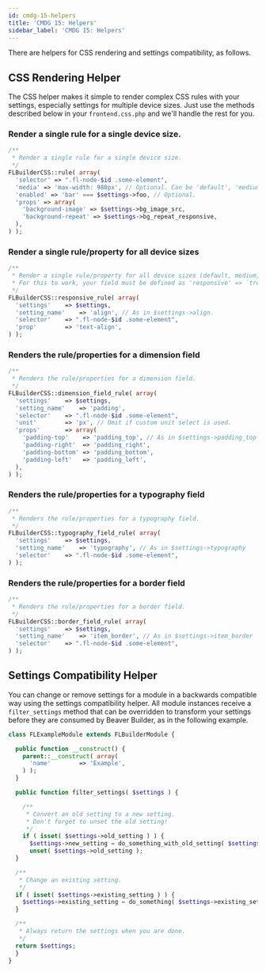 ```yaml
---
id: cmdg-15-helpers
title: 'CMDG 15: Helpers'
sidebar_label: 'CMDG 15: Helpers'
---
```


There are helpers for CSS rendering and settings compatibility, as follows.

## CSS Rendering Helper

The CSS helper makes it simple to render complex CSS rules with your settings,
especially settings for multiple device sizes. Just use the methods described
below in your `frontend.css.php` and we'll handle the rest for you.

### Render a single rule for a single device size.

```php
/**
 * Render a single rule for a single device size.
 */
FLBuilderCSS::rule( array(
  'selector' => ".fl-node-$id .some-element",
  'media' => 'max-width: 980px', // Optional. Can be 'default', 'medium', 'responsive' or a custom statement.
  'enabled' => 'bar' === $settings->foo, // Optional.
  'props' => array(
    'background-image' => $settings->bg_image_src,
    'background-repeat' => $settings->bg_repeat_responsive,
  ),
) );
```

### Render a single rule/property for all device sizes

```php
/**
 * Render a single rule/property for all device sizes (default, medium, responsive).
 * For this to work, your field must be defined as 'responsive' => `true`.
 */
FLBuilderCSS::responsive_rule( array(
  'settings'	=> $settings,
  'setting_name'	=> 'align', // As in $settings->align.
  'selector'	=> ".fl-node-$id .some-element",
  'prop'		=> 'text-align',
) );
```

### Renders the rule/properties for a dimension field

```php
/**
 * Renders the rule/properties for a dimension field.
 */
FLBuilderCSS::dimension_field_rule( array(
  'settings'	=> $settings,
  'setting_name' 	=> 'padding',
  'selector' 	=> ".fl-node-$id .some-element",
  'unit'		=> 'px', // Omit if custom unit select is used.
  'props'		=> array(
    'padding-top' 	 => 'padding_top', // As in $settings->padding_top
    'padding-right'  => 'padding_right',
    'padding-bottom' => 'padding_bottom',
    'padding-left' 	 => 'padding_left',
  ),
) );
```

### Renders the rule/properties for a typography field

```php
/**
 * Renders the rule/properties for a typography field.
 */
FLBuilderCSS::typography_field_rule( array(
  'settings'	=> $settings,
  'setting_name' 	=> 'typography', // As in $settings->typography
  'selector' 	=> ".fl-node-$id .some-element",
) );
```

### Renders the rule/properties for a border field

```php
/**
 * Renders the rule/properties for a border field.
 */
FLBuilderCSS::border_field_rule( array(
  'settings' 	=> $settings,
  'setting_name' 	=> 'item_border', // As in $settings->item_border
  'selector' 	=> ".fl-node-$id .some-element",
) );
```

## Settings Compatibility Helper

You can change or remove settings for a module in a backwards compatible way
using the settings compatibility helper. All module instances receive a
`filter_settings` method that can be overridden to transform your settings
before they are consumed by Beaver Builder, as in the following example.

```php
class FLExampleModule extends FLBuilderModule {

  public function __construct() {
    parent::__construct( array(
      'name'        => 'Example',
    ) );
  }

  public function filter_settings( $settings ) {

    /**
     * Convert an old setting to a new setting.
     * Don't forget to unset the old setting!
     */
    if ( isset( $settings->old_setting ) ) {
      $settings->new_setting = do_something_with_old_setting( $settings->old_setting );
      unset( $settings->old_setting );
  }

  /**
   * Change an existing setting.
   */
  if ( isset( $settings->existing_setting ) ) {
  	$settings->existing_setting = do_something( $settings->existing_setting );
  }

  /**
   * Always return the settings when you are done.
   */
  return $settings;
  }
}
```
